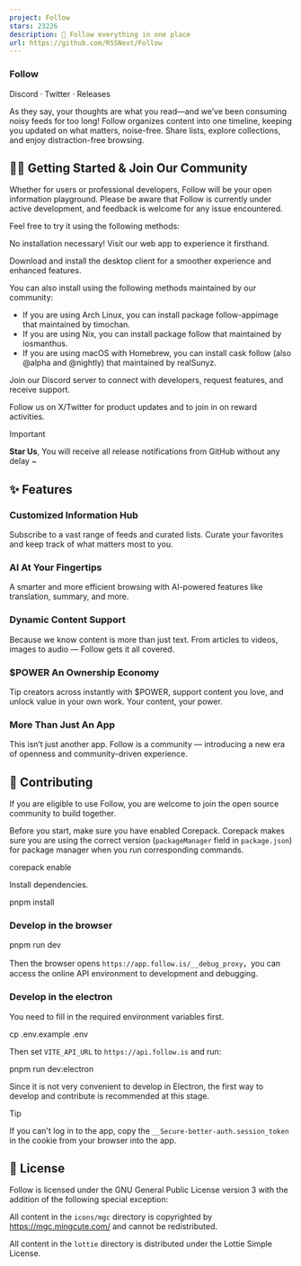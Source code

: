 ```yaml
---
project: Follow
stars: 23226
description: 🧡 Follow everything in one place
url: https://github.com/RSSNext/Follow
---
```


### Follow

Discord · Twitter · Releases  
  

As they say, your thoughts are what you read—and we’ve been consuming noisy feeds for too long! Follow organizes content into one timeline, keeping you updated on what matters, noise-free. Share lists, explore collections, and enjoy distraction-free browsing.

👋🏻 Getting Started & Join Our Community
-----------------------------------------

Whether for users or professional developers, Follow will be your open information playground. Please be aware that Follow is currently under active development, and feedback is welcome for any issue encountered.

Feel free to try it using the following methods:

No installation necessary! Visit our web app to experience it firsthand.

Download and install the desktop client for a smoother experience and enhanced features.

You can also install using the following methods maintained by our community:

-   If you are using Arch Linux, you can install package follow-appimage that maintained by timochan.
-   If you are using Nix, you can install package follow that maintained by iosmanthus.
-   If you are using macOS with Homebrew, you can install cask follow (also @alpha and @nightly) that maintained by realSunyz.

Join our Discord server to connect with developers, request features, and receive support.

Follow us on X/Twitter for product updates and to join in on reward activities.

Important

**Star Us**, You will receive all release notifications from GitHub without any delay ~

✨ Features
----------

### Customized Information Hub

Subscribe to a vast range of feeds and curated lists. Curate your favorites and keep track of what matters most to you.

### AI At Your Fingertips

A smarter and more efficient browsing with AI-powered features like translation, summary, and more.

### Dynamic Content Support

Because we know content is more than just text. From articles to videos, images to audio — Follow gets it all covered.

### $POWER An Ownership Economy

Tip creators across instantly with $POWER, support content you love, and unlock value in your own work. Your content, your power.

### More Than Just An App

This isn’t just another app. Follow is a community — introducing a new era of openness and community-driven experience.

🤝 Contributing
---------------

If you are eligible to use Follow, you are welcome to join the open source community to build together.

Before you start, make sure you have enabled Corepack. Corepack makes sure you are using the correct version (`packageManager` field in `package.json`) for package manager when you run corresponding commands.

corepack enable

Install dependencies.

pnpm install

### Develop in the browser

pnpm run dev

Then the browser opens `https://app.follow.is/__debug_proxy`，you can access the online API environment to development and debugging.

### Develop in the electron

You need to fill in the required environment variables first.

cp .env.example .env

Then set `VITE_API_URL` to `https://api.follow.is` and run:

pnpm run dev:electron

Since it is not very convenient to develop in Electron, the first way to develop and contribute is recommended at this stage.

Tip

If you can't log in to the app, copy the `__Secure-better-auth.session_token` in the cookie from your browser into the app.

📝 License
----------

Follow is licensed under the GNU General Public License version 3 with the addition of the following special exception:

All content in the `icons/mgc` directory is copyrighted by https://mgc.mingcute.com/ and cannot be redistributed.

All content in the `lottie` directory is distributed under the Lottie Simple License.
